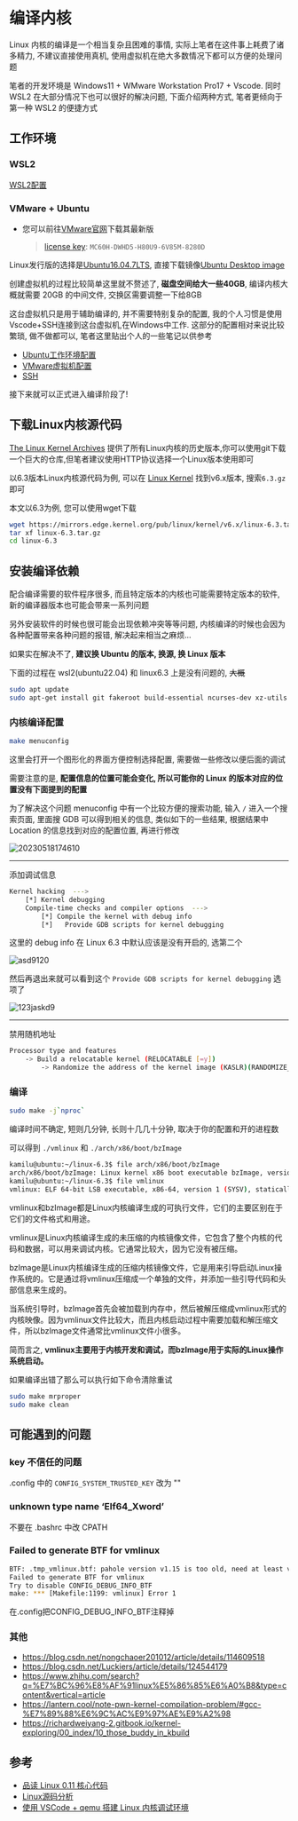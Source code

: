 
# 编译内核

Linux 内核的编译是一个相当复杂且困难的事情, 实际上笔者在这件事上耗费了诸多精力, 不建议直接使用真机, 使用虚拟机在绝大多数情况下都可以方便的处理问题

笔者的开发环境是 Windows11 + WMware Workstation Pro17 + Vscode. 同时 WSL2 在大部分情况下也可以很好的解决问题, 下面介绍两种方式, 笔者更倾向于第一种 WSL2 的便捷方式

## 工作环境

### WSL2

[WSL2配置](https://luzhixing12345.github.io/2022/10/06/%E7%8E%AF%E5%A2%83%E9%85%8D%E7%BD%AE/WSL2%E9%85%8D%E7%BD%AE/)

### VMware + Ubuntu

- 您可以前往[VMware官网](https://www.vmware.com/products/workstation-pro.html)下载其最新版

  > [license key](https://gist.github.com/PurpleVibe32/30a802c3c8ec902e1487024cdea26251): `MC60H-DWHD5-H80U9-6V85M-8280D`

Linux发行版的选择是[Ubuntu16.04.7LTS](https://releases.ubuntu.com/16.04/), 直接下载镜像[Ubuntu Desktop image](https://releases.ubuntu.com/16.04/ubuntu-16.04.7-desktop-amd64.iso)

创建虚拟机的过程比较简单这里就不赘述了, **磁盘空间给大一些40GB**, 编译内核大概就需要 20GB 的中间文件, 交换区需要调整一下给8GB

这台虚拟机只是用于辅助编译的, 并不需要特别复杂的配置, 我的个人习惯是使用Vscode+SSH连接到这台虚拟机,在Windows中工作. 这部分的配置相对来说比较繁琐, 做不做都可以, 笔者这里贴出个人的一些笔记以供参考

- [Ubuntu工作环境配置](https://luzhixing12345.github.io/2022/11/15/%E7%8E%AF%E5%A2%83%E9%85%8D%E7%BD%AE/Ubuntu%E5%B7%A5%E4%BD%9C%E7%8E%AF%E5%A2%83%E9%85%8D%E7%BD%AE/)
- [VMware虚拟机配置](https://luzhixing12345.github.io/2023/02/28/%E7%8E%AF%E5%A2%83%E9%85%8D%E7%BD%AE/VMware%E8%99%9A%E6%8B%9F%E6%9C%BA%E9%85%8D%E7%BD%AE/)
- [SSH](https://luzhixing12345.github.io/2023/02/28/%E6%9C%8D%E5%8A%A1%E5%99%A8/SSH/)

接下来就可以正式进入编译阶段了!

## 下载Linux内核源代码

[The Linux Kernel Archives](https://www.kernel.org/) 提供了所有Linux内核的历史版本,你可以使用git下载一个巨大的仓库,但笔者建议使用HTTP协议选择一个Linux版本使用即可

以6.3版本Linux内核源代码为例, 可以在 [Linux Kernel](https://mirrors.edge.kernel.org/pub/linux/kernel/) 找到v6.x版本, 搜索`6.3.gz` 即可

本文以6.3为例, 您可以使用wget下载

```bash
wget https://mirrors.edge.kernel.org/pub/linux/kernel/v6.x/linux-6.3.tar.gz
tar xf linux-6.3.tar.gz
cd linux-6.3
```

## 安装编译依赖

配合编译需要的软件程序很多, 而且特定版本的内核也可能需要特定版本的软件, 新的编译器版本也可能会带来一系列问题

另外安装软件的时候也很可能会出现依赖冲突等等问题, 内核编译的时候也会因为各种配置带来各种问题的报错, 解决起来相当之麻烦...

如果实在解决不了, **建议换 Ubuntu 的版本, 换源, 换 Linux 版本**

下面的过程在 wsl2(ubuntu22.04) 和 linux6.3 上是没有问题的, ~~大概~~

```bash
sudo apt update
sudo apt-get install git fakeroot build-essential ncurses-dev xz-utils libssl-dev bc flex libelf-dev bison vim
```

### 内核编译配置

```bash
make menuconfig
```

这里会打开一个图形化的界面方便控制选择配置, 需要做一些修改以便后面的调试

需要注意的是, **配置信息的位置可能会变化, 所以可能你的 Linux 的版本对应的位置没有下面提到的配置**

为了解决这个问题 menuconfig 中有一个比较方便的搜索功能, 输入 `/` 进入一个搜索页面, 里面搜 GDB 可以得到相关的信息, 类似如下的一些结果, 根据结果中 Location 的信息找到对应的配置位置, 再进行修改

![20230518174610](https://raw.githubusercontent.com/learner-lu/picbed/master/20230518174610.png)

---

添加调试信息

```bash
Kernel hacking  --->
    [*] Kernel debugging
    Compile-time checks and compiler options  --->
        [*] Compile the kernel with debug info
        [*]   Provide GDB scripts for kernel debugging
```

这里的 debug info 在 Linux 6.3 中默认应该是没有开启的, 选第二个

![asd9120](https://raw.githubusercontent.com/learner-lu/picbed/master/asd9120.png)

然后再退出来就可以看到这个 `Provide GDB scripts for kernel debugging` 选项了

![123jaskd9](https://raw.githubusercontent.com/learner-lu/picbed/master/123jaskd9.png)

---

禁用随机地址

```bash
Processor type and features
    -> Build a relocatable kernel (RELOCATABLE [=y])
        -> Randomize the address of the kernel image (KASLR)(RANDOMIZE_BASE [=y])
```

### 编译

```bash
sudo make -j`nproc`
```

编译时间不确定, 短则几分钟, 长则十几几十分钟, 取决于你的配置和开的进程数

可以得到 `./vmlinux` 和 `./arch/x86/boot/bzImage`

```bash
kamilu@ubuntu:~/linux-6.3$ file arch/x86/boot/bzImage
arch/x86/boot/bzImage: Linux kernel x86 boot executable bzImage, version 6.3.0 (root@LZX) #2 SMP PREEMPT_DYNAMIC Thu May 18 15:41:30 CST 2023, RO-rootFS, swap_dev 0XB, Normal VGA
kamilu@ubuntu:~/linux-6.3$ file vmlinux
vmlinux: ELF 64-bit LSB executable, x86-64, version 1 (SYSV), statically linked, BuildID[sha1]=6c316013c1f8a649bad42cf882afd88a31e93c64, with debug_info, not stripped
```

vmlinux和bzImage都是Linux内核编译生成的可执行文件，它们的主要区别在于它们的文件格式和用途。

vmlinux是Linux内核编译生成的未压缩的内核镜像文件，它包含了整个内核的代码和数据，可以用来调试内核。它通常比较大，因为它没有被压缩。

bzImage是Linux内核编译生成的压缩内核镜像文件，它是用来引导启动Linux操作系统的。它是通过将vmlinux压缩成一个单独的文件，并添加一些引导代码和头部信息来生成的。

当系统引导时，bzImage首先会被加载到内存中，然后被解压缩成vmlinux形式的内核映像。因为vmlinux文件比较大，而且内核启动过程中需要加载和解压缩文件，所以bzImage文件通常比vmlinux文件小很多。

简而言之, **vmlinux主要用于内核开发和调试，而bzImage用于实际的Linux操作系统启动。**

如果编译出错了那么可以执行如下命令清除重试

```bash
sudo make mrproper
sudo make clean
```

## 可能遇到的问题

### key 不信任的问题

.config 中的 `CONFIG_SYSTEM_TRUSTED_KEY` 改为 ""

### unknown type name ‘Elf64_Xword’

不要在 .bashrc 中改 CPATH

### Failed to generate BTF for vmlinux

```bash
BTF: .tmp_vmlinux.btf: pahole version v1.15 is too old, need at least v1.16
Failed to generate BTF for vmlinux
Try to disable CONFIG_DEBUG_INFO_BTF
make: *** [Makefile:1199: vmlinux] Error 1
```

在.config把CONFIG_DEBUG_INFO_BTF注释掉

### 其他

- https://blog.csdn.net/nongchaoer201012/article/details/114609518
- https://blog.csdn.net/Luckiers/article/details/124544179
- https://www.zhihu.com/search?q=%E7%BC%96%E8%AF%91linux%E5%86%85%E6%A0%B8&type=content&vertical=article
- https://lantern.cool/note-pwn-kernel-compilation-problem/#gcc-%E7%89%88%E6%9C%AC%E9%97%AE%E9%A2%98
- https://richardweiyang-2.gitbook.io/kernel-exploring/00_index/10_those_buddy_in_kbuild

## 参考

- [品读 Linux 0.11 核心代码](https://github.com/dibingfa/flash-linux0.11-talk)
- [Linux源码分析](https://github.com/liexusong/linux-source-code-analyze)
- [使用 VSCode + qemu 搭建 Linux 内核调试环境](https://howardlau.me/programming/debugging-linux-kernel-with-vscode-qemu.html)